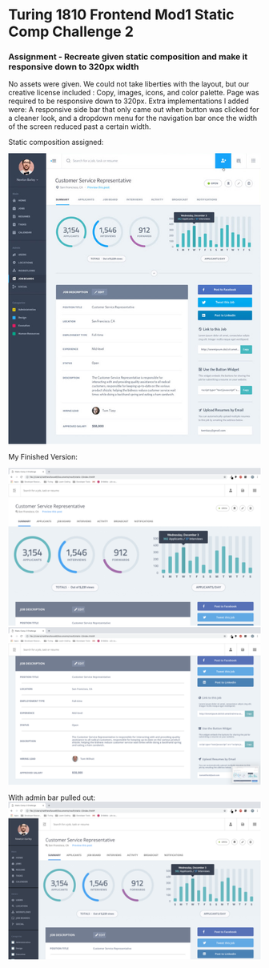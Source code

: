# Turing 1810 Frontend Mod1 Static Comp Challenge 2
### Assignment - Recreate given static composition and make it responsive down to 320px width

No assets were given. We could not take liberties with the layout, but our creative license included : Copy, images, icons, and color palette. Page was required to be responsive down to 320px. Extra implementations I added were: A responsive side bar that only came out when button was clicked for a cleaner look, and a dropdown menu for the navigation bar once the width of the screen reduced past a certain width. 

Static composition assigned:

![Static Comp](/images/readme/static-comp-challenge-2.jpg)

My Finished Version:

![Finished Version](/images/readme/top-no-admin.png)
![Finished Version](/images/readme/bot-no-admin.png)

With admin bar pulled out:
![Finished Version](/images/readme/top-with-admin.png)
